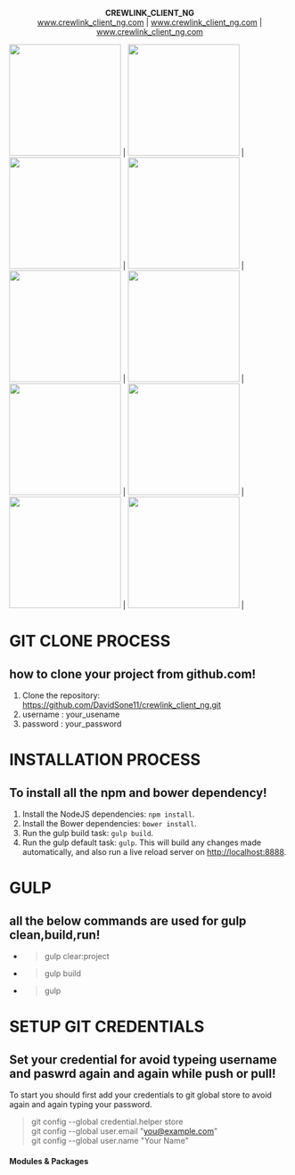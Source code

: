 
<p align="center">
<b> CREWLINK_CLIENT_NG </b></br>
<a href="#">www.crewlink_client_ng.com</a> |
<a href="#">www.crewlink_client_ng.com</a> |
<a href="#">www.crewlink_client_ng.com</a>

</p>

<p>
<img src="http://webmpires.net/media/blogs/blog/quick-uploads/p36/banner-angularjs.jpg?mtime=1466611958" width="200" height="200"> |
<img src="https://www.codingmart.com/uploads/post/image/5811921c8ca7854ce4d6d5c6/angular2.png" width="200" height="200"> |
<img src="http://www.programmingscripts.com/wp-content/uploads/2016/01/jquery-icon.png" width="200" height="200"> |
<img src="https://scotch.io/wp-content/uploads/2014/10/learning-react-getting-started.png" width="200" height="200"> |
<img src="https://raw.githubusercontent.com/gulpjs/artwork/master/gulp-2x.png" width="200" height="200"> |
<img src="http://blogs.quovantis.com/wp-content/uploads/2016/03/grunt_logo.jpg" width="200" height="200"> |
<img src="https://juststickers.in/wp-content/uploads/2014/08/NPM.jpg" width="200" height="200"> |
<img src="https://snipcart.com/media/10175/what-is-vuejs-definition.png" width="200" height="200"> |
<img src="http://backbonejs.org/docs/images/backbone.png" width="200" height="200"> |
<img src="http://emberjs.com/images/tomster-twitter-card.png" width="200" height="200"> |
</p>

# GIT CLONE PROCESS
## how to clone your project from github.com!
1. Clone the repository: https://github.com/DavidSone11/crewlink_client_ng.git
2. username : your_usename
3. password : your_password

# INSTALLATION PROCESS
## To install all the npm and bower dependency!
1. Install the NodeJS dependencies: `npm install`.
2. Install the Bower dependencies: `bower install`.
3. Run the gulp build task: `gulp build`.
4. Run the gulp default task: `gulp`. This will build any changes made automatically, and also run a live reload server on [http://localhost:8888](http://localhost:8888).

# GULP
## all the below commands are used for gulp clean,build,run!
* >gulp clear:project <br />
* >gulp build <br />
* >gulp <br />



# SETUP GIT CREDENTIALS
## Set your credential for avoid typeing username and paswrd again and again while push or pull!
To start you should first add your credentials to git global store to avoid again and again typing your password. <br />
 > git config --global credential.helper store <br />
 > git config --global user.email "you@example.com" <br />
 > git config --global user.name "Your Name" <br />

 #### Modules & Packages